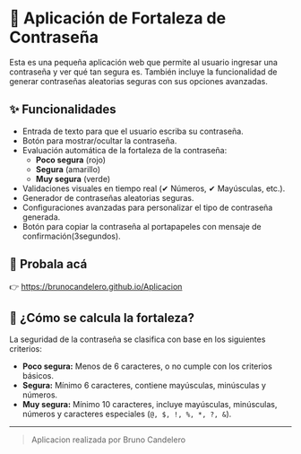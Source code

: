 # 🔐 Aplicación de Fortaleza de Contraseña

Esta es una pequeña aplicación web que permite al usuario ingresar una contraseña y ver qué tan segura es. También incluye la funcionalidad de generar contraseñas aleatorias seguras con sus opciones avanzadas.

## ✨ Funcionalidades

- Entrada de texto para que el usuario escriba su contraseña.
- Botón para mostrar/ocultar la contraseña.
- Evaluación automática de la fortaleza de la contraseña:
  - **Poco segura** (rojo)
  - **Segura** (amarillo)
  - **Muy segura** (verde)
- Validaciones visuales en tiempo real (✔ Números, ✔ Mayúsculas, etc.).
- Generador de contraseñas aleatorias seguras.
- Configuraciones avanzadas para personalizar el tipo de contraseña generada.
- Botón para copiar la contraseña al portapapeles con mensaje de confirmación(3segundos).

## 🚀 Probala acá

👉 https://brunocandelero.github.io/Aplicacion

## 🧠 ¿Cómo se calcula la fortaleza?

La seguridad de la contraseña se clasifica con base en los siguientes criterios:

- **Poco segura:** Menos de 6 caracteres, o no cumple con los criterios básicos.
- **Segura:** Mínimo 6 caracteres, contiene mayúsculas, minúsculas y números.
- **Muy segura:** Mínimo 10 caracteres, incluye mayúsculas, minúsculas, números y caracteres especiales (`@, $, !, %, *, ?, &`).

---

> Aplicacion realizada por Bruno Candelero 
